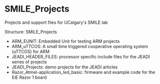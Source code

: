 # SMILE_Projects
Projects and support files for UCalgary's SMILE lab

Structure:
SMILE_Projects
- ARM_EUNIT: Embedded Unit for testing ARM projects
- ARM_uTTCOS: A small time triggered cooperative operating system (uTTCOS) for ARM
- JEADI_HEADER_FILES: processor specific include files for the JEADI series of projects
- JEADI_Projects: demo projects for the JEADI articles
- Razor_Atmel-application_led_basic: firmware and example code for the EiE Razor 1 board

